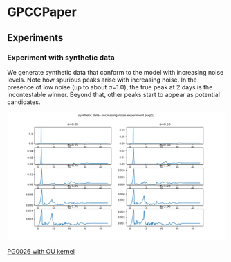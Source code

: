 # GPCCPaper


## Experiments

### Experiment with synthetic data

We generate synthetic data  that conform to the model with increasing noise levels. Note how spurious peaks arise with increasing noise. In the presence of low noise (up to about σ=1.0), the true peak at 2 days is the incontestable winner. Beyond that, other peaks start to appear as potential candidates.

![exp1](plots/Synthetic/exp1_results.svg)


[PG0026 with OU kernel](https://rawcdn.githack.com/HITS-AIN/GPCCPaper/3adba2f89536eb38ca4dd19119aca6873a80fcd9/plots/PG/pg0026delays.html)

